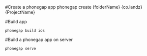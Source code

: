 #Create a phonegap app
    phonegap create {folderName} {co.landz} {ProjectName}

#Build app

    phonegap build ios

#Build a phonegap app on server 

    phonegap serve
